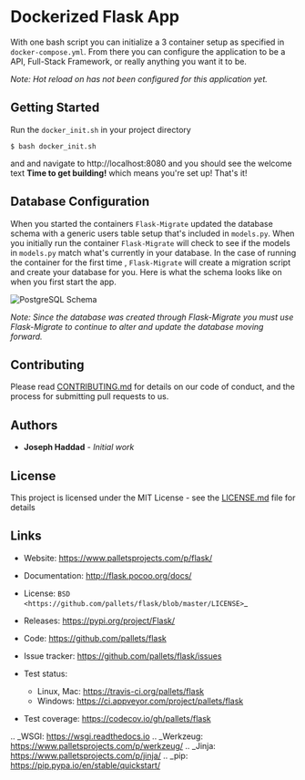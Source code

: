 # Dockerized Flask App

With one bash script you can initialize a 3 container setup as specified in `docker-compose.yml`. From there you can
configure the application to be a API, Full-Stack Framework, or really anything you want it to be. 

_Note: Hot reload on has not been configured for this application yet._ 

## Getting Started

Run the `docker_init.sh` in your project directory

```
$ bash docker_init.sh
```
and and navigate to http://localhost:8080 and you should see the 
welcome text **Time to get building!** which means you're set up! That's it!

## Database Configuration

When you started the containers `Flask-Migrate` updated the database schema with a generic users table setup
that's included in `models.py`. When you initially run the container `Flask-Migrate` will check to see if the 
models in `models.py` match what's currently in your database. In the case of running the container for the first time
, `Flask-Migrate` will create a migration script and create your database for you. Here is what the schema
looks like on when you first start the app. 



![PostgreSQL Schema](http://url/to/img.png)


_Note: Since the database was created through Flask-Migrate you must use Flask-Migrate to continue to alter and update the database moving forward._ 



## Contributing

Please read [CONTRIBUTING.md](https://gist.github.com/PurpleBooth/b24679402957c63ec426) for details on our code of conduct, and the process for submitting pull requests to us.

## Authors

* **Joseph Haddad** - *Initial work*


## License

This project is licensed under the MIT License - see the [LICENSE.md](LICENSE.md) file for details


Links
-----

* Website: https://www.palletsprojects.com/p/flask/
* Documentation: http://flask.pocoo.org/docs/
* License: `BSD <https://github.com/pallets/flask/blob/master/LICENSE>`_
* Releases: https://pypi.org/project/Flask/
* Code: https://github.com/pallets/flask
* Issue tracker: https://github.com/pallets/flask/issues
* Test status:

  * Linux, Mac: https://travis-ci.org/pallets/flask
  * Windows: https://ci.appveyor.com/project/pallets/flask

* Test coverage: https://codecov.io/gh/pallets/flask

.. _WSGI: https://wsgi.readthedocs.io
.. _Werkzeug: https://www.palletsprojects.com/p/werkzeug/
.. _Jinja: https://www.palletsprojects.com/p/jinja/
.. _pip: https://pip.pypa.io/en/stable/quickstart/

